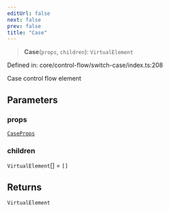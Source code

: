 ```yaml
---
editUrl: false
next: false
prev: false
title: "Case"
---
```


> **Case**(`props`, `children`): `VirtualElement`

Defined in: core/control-flow/switch-case/index.ts:208

Case control flow element

## Parameters

### props

[`CaseProps`](/api/core-index/interfaces/caseprops/)

### children

`VirtualElement`[] = `[]`

## Returns

`VirtualElement`

